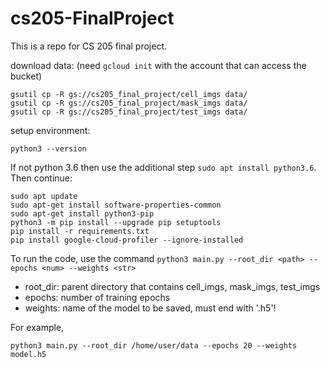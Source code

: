 # cs205-FinalProject
This is a repo for CS 205 final project.
  


download data: (need ```gcloud init``` with the account that can access the bucket)
```
gsutil cp -R gs://cs205_final_project/cell_imgs data/
gsutil cp -R gs://cs205_final_project/mask_imgs data/
gsutil cp -R gs://cs205_final_project/test_imgs data/
```
setup environment:
```
python3 --version
```
If not python 3.6 then use the additional step ```sudo apt install python3.6```.
Then continue:
```
sudo apt update
sudo apt-get install software-properties-common
sudo apt-get install python3-pip
python3 -m pip install --upgrade pip setuptools
pip install -r requirements.txt
pip install google-cloud-profiler --ignore-installed
```

To run the code, use the command ```python3 main.py --root_dir <path> --epochs <num> --weights <str>```
- root_dir: parent directory that contains cell_imgs, mask_imgs, test_imgs  
- epochs: number of training epochs  
- weights: name of the model to be saved, must end with '.h5'!  

For example, 
```
python3 main.py --root_dir /home/user/data --epochs 20 --weights model.h5
```
